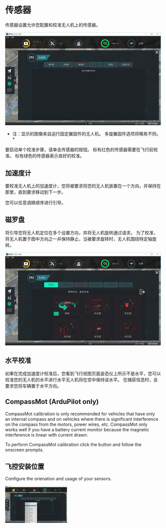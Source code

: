 # 传感器
传感器设置允许您配置和校准无人机上的传感器。

![](Sensors.jpg)
* 注：显示的图像来自运行固定翼固件的无人机。 多旋翼固件选项将略有不同。*

要启动单个校准步骤，请单击传感器的按钮。 标有红色的传感器需要在飞行前校准。 标有绿色的传感器表示良好的校准。

## 加速度计
要校准无人机上的加速度计，您将被要求将您的无人机放置在一个方向，并保持在那里，直到要求移动到下一步。

您可以任意调换顺序进行引导。

## 磁罗盘

将引导您将无人机定位在多个设置方向，并将无人机旋转通过请求。 为了校准，将无人机置于图中方向之一并保持静止，当被要求旋转时，无人机围绕特定轴旋转。

![](CompassImageCal.jpg)

## 水平校准
如果在完成加速度计校准后，您看到飞行视图页面姿态仪上所示不是水平，您可以校准您的无人机的水平进行水平无人机将在空中保持该水平。 在捕获信息时，会要求您将车辆置于水平方向。

## CompassMot (ArduPilot only)
CompassMot calibration is only recommended for vehicles that have only an internal compass and on vehicles where there is significant interference on the compass from the motors, power wires, etc. CompassMot only works well if you have a battery current monitor because the magnetic interference is linear with current drawn.

To perform CompassMot calibration click the button and follow the onscreen prompts.

## 飞控安装位置
Configure the orienation and usage of your sensors.

<img src="SensorSettings.jpg" style="width: 200px;"/>